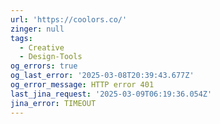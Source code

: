 ```yaml
---
url: 'https://coolors.co/'
zinger: null
tags:
  - Creative
  - Design-Tools
og_errors: true
og_last_error: '2025-03-08T20:39:43.677Z'
og_error_message: HTTP error 401
last_jina_request: '2025-03-09T06:19:36.054Z'
jina_error: TIMEOUT
---
```



